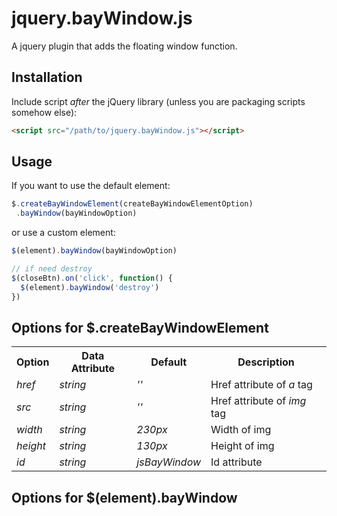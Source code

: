 # jquery.bayWindow.js

A jquery plugin that adds the floating window function.

## Installation

Include script _after_ the jQuery library (unless you are packaging scripts somehow else):

```html
<script src="/path/to/jquery.bayWindow.js"></script>
```

## Usage

If you want to use the default element:
```javascript
$.createBayWindowElement(createBayWindowElementOption)
 .bayWindow(bayWindowOption)
```

or use a custom element:

```javascript
$(element).bayWindow(bayWindowOption)

// if need destroy
$(closeBtn).on('click', function() {
  $(element).bayWindow('destroy')
})
```

## Options for $.createBayWindowElement
<table>
  <tr>
    <th>Option</th>
    <th>Data Attribute</th>
    <th>Default</th>
    <th>Description</th>
  </tr>
  <tr>
    <td><i>href</i></td>
    <td><i>string</i></td>
    <td><i>''</i></td>
    <td>Href attribute of <i>a</i> tag</td>
  </tr>
  <tr>
    <td><i>src</i></td>
    <td><i>string</i></td>
    <td><i>''</i></td>
    <td>Href attribute of <i>img</i> tag</td>
  </tr>
    <tr>
    <td><i>width</i></td>
    <td><i>string</i></td>
    <td><i>230px</i></td>
    <td>Width of img</td>
  </tr>
  <tr>
    <td><i>height</i></td>
    <td><i>string</i></td>
    <td><i>130px</i></td>
    <td>Height of img</td>
  </tr>
  <tr>
    <td><i>id</i></td>
    <td><i>string</i></td>
    <td><i>jsBayWindow</i></td>
    <td>Id attribute</td>
  </tr>
</table>

## Options for $(element).bayWindow
